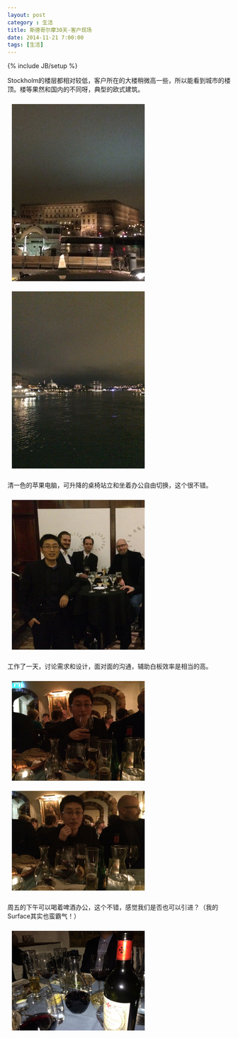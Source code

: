 ```yaml
---
layout: post
category : 生活
title: 斯德哥尔摩30天-客户现场
date: 2014-11-21 7:00:00
tags: [生活]
---
```

{% include JB/setup %}

<style type="text/css">
img {	
    margin: 10px;
    max-width: 300px;        
	}

</style>

Stockholm的楼层都相对较低，客户所在的大楼稍微高一些，所以能看到城市的楼顶。楼等果然和国内的不同呀，典型的欧式建筑。

<img  src="/assets/images/stockholm/20141120/2.jpg"/>

<img  src="/assets/images/stockholm/20141120/3.jpg"/>


清一色的苹果电脑，可升降的桌椅站立和坐着办公自由切换，这个很不错。

<img  src="/assets/images/stockholm/20141120/1.jpg"/>


工作了一天，讨论需求和设计，面对面的沟通，辅助白板效率是相当的高。

<img  src="/assets/images/stockholm/20141120/5.jpg"/>

<img  src="/assets/images/stockholm/20141120/6.jpg"/>


周五的下午可以喝着啤酒办公，这个不错，感觉我们是否也可以引进？（我的Surface其实也蛮霸气！）

<img  src="/assets/images/stockholm/20141120/4.jpg"/>



